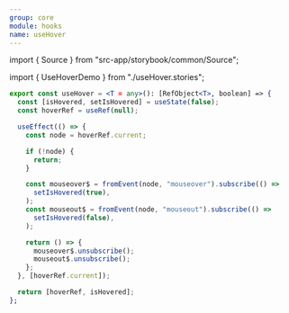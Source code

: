 ```yaml
---
group: core
module: hooks
name: useHover
---
```


import { Source } from "src-app/storybook/common/Source";

import { UseHoverDemo } from "./useHover.stories";

<UseHoverDemo />

```jsx
export const useHover = <T = any>(): [RefObject<T>, boolean] => {
  const [isHovered, setIsHovered] = useState(false);
  const hoverRef = useRef(null);

  useEffect(() => {
    const node = hoverRef.current;

    if (!node) {
      return;
    }

    const mouseover$ = fromEvent(node, "mouseover").subscribe(() =>
      setIsHovered(true),
    );
    const mouseout$ = fromEvent(node, "mouseout").subscribe(() =>
      setIsHovered(false),
    );

    return () => {
      mouseover$.unsubscribe();
      mouseout$.unsubscribe();
    };
  }, [hoverRef.current]);

  return [hoverRef, isHovered];
};
```

<Source path="src-core/hooks/useHover.ts" />
